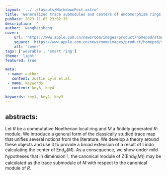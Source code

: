 ```yaml
---
layout: '../../layouts/MarkdownPost.astro'
title: 'Generalized trace submodules and centers of endomorphism rings'
pubDate: 2023-11-05 23:02:39
description: ''
author: 'wanghaisheng'
cover:
    url: 'https://www.apple.com.cn/newsroom/images/product/homepod/standard/Apple-HomePod-hero-230118_big.jpg.large_2x.jpg'
    square: 'https://www.apple.com.cn/newsroom/images/product/homepod/standard/Apple-HomePod-hero-230118_big.jpg.large_2x.jpg'
    alt: 'cover'
tags: ['wearable', 'smart ring'] 
theme: 'light'
featured: true

meta:
 - name: author
   content: Justin Lyle et.al.
 - name: keywords
   content: key3, key4

keywords: key1, key2, key3
---
```


## abstracts:
Let $R$ be a commutative Noetherian local ring and $M$ a finitely generated $R$-module. We introduce a general form of the classically studied trace map that unifies several notions from the literature. We develop a theory around these objects and use it to provide a broad extension of a result of Lindo calculating the center of $\operatorname{End}_R(M)$. As a consequence, we show under mild hypotheses that in dimension $1$, the canonical module of $Z(\operatorname{End}_R(M))$ may be calculated as the trace submodule of $M$ with respect to the canonical module of $R$.
